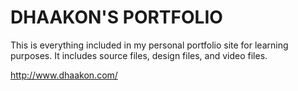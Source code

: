 DHAAKON'S PORTFOLIO
===================

This is everything included in my personal portfolio site for learning
purposes. It includes source files, design files, and video files.

http://www.dhaakon.com/
